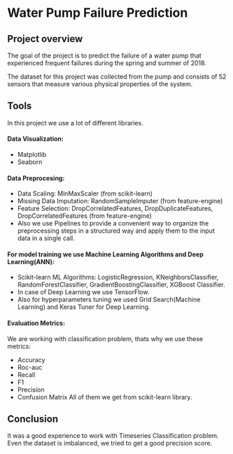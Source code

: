 # Water Pump Failure Prediction
## Project overview
The goal of the project is to predict the failure of a water pump that experienced frequent failures during the spring and summer of 2018.

The dataset for this project was collected from the pump and consists of 52 sensors that measure various physical properties of the system.

## Tools
In this project we use a lot of different libraries.
#### Data Visualization:
- Matplotlib
- Seaborn
#### Data Preprocesing:
- Data Scaling: MinMaxScaler (from scikit-learn)
- Missing Data Imputation: RandomSampleImputer (from feature-engine)
- Feature Selection: DropCorrelatedFeatures, DropDuplicateFeatures, DropCorrelatedFeatures (from feature-engine)
- Also we use Pipelines to provide a convenient way to organize the preprocessing steps in a structured way and apply them to the input data in a single call.
#### For model training we use Machine Learning Algorithms and Deep Learning(ANN):
- Scikit-learn ML Algorithms: LogisticRegression, KNeighborsClassifier, RandomForestClassifier, GradientBoostingClassifier, XGBoost Classifier.
- In case of Deep Learning we use TensorFlow.
- Also for hyperparameters tuning we used Grid Search(Machine Learning) and Keras Tuner for Deep Learning.
#### Evaluation Metrics:
We are working with classification problem, thats why we use these metrics:
- Accuracy
- Roc-auc
- Recall
- F1
- Precision
- Confusion Matrix
All of them we get from scikit-learn library.

## Conclusion
It was a good experience to work with Timeseries Classification problem.
Even the dataset is imbalanced, we tried to get a good precision score.
